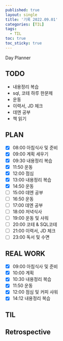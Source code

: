 ```yaml
---
published: true
layout: single
title: '기록 2022.09.01'
categories: [TIL]
tags:
  - TIL
toc: true
toc_sticky: true
---
```

Day Planner

## TODO
- 내용정리 복습
- sql, 코테 하루 한문제
- 운동
- 이력서, JD 체크
- 데엔 공부
- 책 읽기

## PLAN
- [x] 08:00 아침식사 및 준비
- [x] 09:00 계획 세우기
- [x] 09:30 내용정리 복습
- [x] 11:50 운동
- [x] 12:00 점심
- [x] 13:00 내용정리 복습
- [x] 14:50 운동
- [ ] 15:00 데엔 공부
- [ ] 16:50 운동
- [ ] 17:00 데엔 공부
- [ ] 18:00 저녁식사
- [ ] 19:00 운동 및 샤워
- [ ] 20:00 코테 & SQL코테
- [ ] 21:00 이력서, JD 체크
- [ ] 23:00 독서 및 수면

## REAL WORK
- [x] 09:00 아침식사 및 준비
- [x] 10:00 계획
- [x] 10:30 내용정리 복습
- [x] 11:50 운동
- [x] 12:00 점심 및 커피 샤워
- [x] 14:12 내용정리 복습

## TIL

## Retrospective
